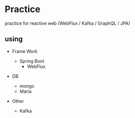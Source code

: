 # Practice
practice for reactive web (WebFlux / Kafka / GraphQL / JPA)

## using

- Frame Work
  - Spring Boot 
    - WebFlux

- DB
  - mongo 
  - Maria 

- Other
  - Kafka
